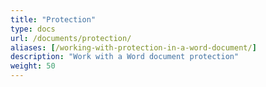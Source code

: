 ```yaml
---
title: "Protection"
type: docs
url: /documents/protection/
aliases: [/working-with-protection-in-a-word-document/]
description: "Work with a Word document protection"
weight: 50
---
```


